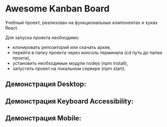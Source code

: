 # Awesome Kanban Board #

Учебный проект, реализован на функциональных компонентах и хуках React.

Для запуска проекта необходимо:
- клонировать репозиторий или скачать архив,
- перейти в папку проекта через консоль терминала (cd путь до папки прокта),
- установить необходимые модули nodejs (npm install),
- запустить проект на локальном сервере (npm start).

## Демонстрация Desktop: ##

[](https://user-images.githubusercontent.com/75165848/224775276-f9e8410d-83a4-4711-b05d-ef188836bc3f.mp4)

## Демонстрация Keyboard Accessibility:  ##

[](https://user-images.githubusercontent.com/75165848/225726902-17c25e5f-543e-4672-943e-3a54bfdb45cd.mp4)

## Демонстрация Mobile: ##

[](https://user-images.githubusercontent.com/75165848/225391896-6f5580a4-8dea-4608-ba03-a2dbd01f72df.mp4)